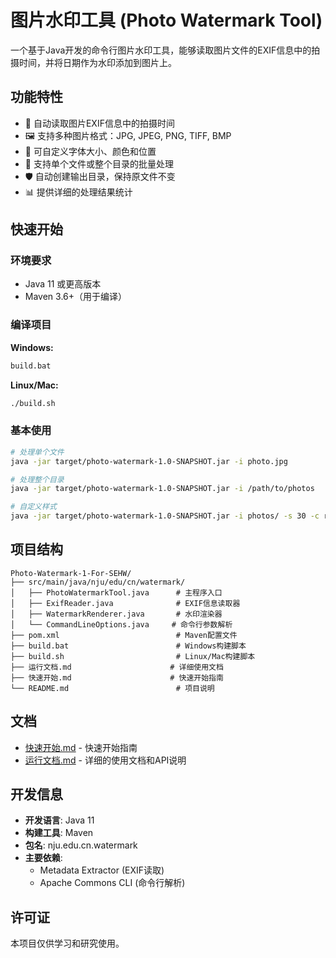 # 图片水印工具 (Photo Watermark Tool)

一个基于Java开发的命令行图片水印工具，能够读取图片文件的EXIF信息中的拍摄时间，并将日期作为水印添加到图片上。

## 功能特性

- 📸 自动读取图片EXIF信息中的拍摄时间
- 🖼️ 支持多种图片格式：JPG, JPEG, PNG, TIFF, BMP
- 🎨 可自定义字体大小、颜色和位置
- 📁 支持单个文件或整个目录的批量处理
- 🛡️ 自动创建输出目录，保持原文件不变
- 📊 提供详细的处理结果统计

## 快速开始

### 环境要求
- Java 11 或更高版本
- Maven 3.6+（用于编译）

### 编译项目

**Windows:**
```cmd
build.bat
```

**Linux/Mac:**
```bash
./build.sh
```

### 基本使用

```bash
# 处理单个文件
java -jar target/photo-watermark-1.0-SNAPSHOT.jar -i photo.jpg

# 处理整个目录
java -jar target/photo-watermark-1.0-SNAPSHOT.jar -i /path/to/photos

# 自定义样式
java -jar target/photo-watermark-1.0-SNAPSHOT.jar -i photos/ -s 30 -c red -p tl
```

## 项目结构

```
Photo-Watermark-1-For-SEHW/
├── src/main/java/nju/edu/cn/watermark/
│   ├── PhotoWatermarkTool.java      # 主程序入口
│   ├── ExifReader.java              # EXIF信息读取器
│   ├── WatermarkRenderer.java       # 水印渲染器
│   └── CommandLineOptions.java     # 命令行参数解析
├── pom.xml                          # Maven配置文件
├── build.bat                        # Windows构建脚本
├── build.sh                         # Linux/Mac构建脚本
├── 运行文档.md                      # 详细使用文档
├── 快速开始.md                      # 快速开始指南
└── README.md                        # 项目说明
```

## 文档

- [快速开始.md](快速开始.md) - 快速开始指南
- [运行文档.md](运行文档.md) - 详细的使用文档和API说明

## 开发信息

- **开发语言**: Java 11
- **构建工具**: Maven
- **包名**: nju.edu.cn.watermark
- **主要依赖**:
  - Metadata Extractor (EXIF读取)
  - Apache Commons CLI (命令行解析)

## 许可证

本项目仅供学习和研究使用。
